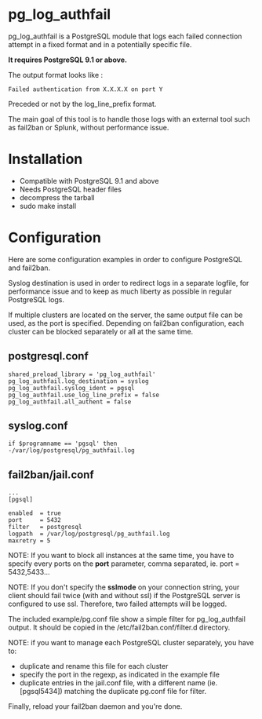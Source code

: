 pg_log_authfail
===============


pg_log_authfail is a PostgreSQL module that logs each failed connection attempt
in a fixed format and in a potentially specific file.

**It requires PostgreSQL 9.1 or above.**

The output format looks like :

    Failed authentication from X.X.X.X on port Y

Preceded or not by the log_line_prefix format.

The main goal of this tool is to handle those logs with an external tool such
as fail2ban or Splunk, without performance issue.


Installation
============

- Compatible with PostgreSQL 9.1 and above
- Needs PostgreSQL header files
- decompress the tarball
- sudo make install

Configuration
=============

Here are some configuration examples in order to configure PostgreSQL and
fail2ban.

Syslog destination is used in order to redirect logs in a separate logfile,
for performance issue and to keep as much liberty as possible in regular
PostgreSQL logs.

If multiple clusters are located on the server, the same output file can be
used, as the port is specified. Depending on fail2ban configuration, each
cluster can be blocked separately or all at the same time.

**postgresql.conf**
-------------------

    shared_preload_library = 'pg_log_authfail'
    pg_log_authfail.log_destination = syslog
    pg_log_authfail.syslog_ident = pgsql
    pg_log_authfail.use_log_line_prefix = false
    pg_log_authfail.all_authent = false


**syslog.conf**
---------------

    if $programname == 'pgsql' then        -/var/log/postgresql/pg_authfail.log


**fail2ban/jail.conf**
----------------------

    ...
    [pgsql]

    enabled  = true
    port     = 5432
    filter   = postgresql
    logpath  = /var/log/postgresql/pg_authfail.log
    maxretry = 5

NOTE: If you want to block all instances at the same time, you have to specify
every ports on the **port** parameter, comma separated, ie. port = 5432,5433...

NOTE: If you don't specify the **sslmode** on your connection string, your
client should fail twice (with and without ssl) if the PostgreSQL server is
configured to use ssl. Therefore, two failed attempts will be logged.


The included example/pg.conf file show a simple filter for pg_log_authfail
output. It should be copied in the /etc/fail2ban.conf/filter.d directory.


NOTE: if you want to manage each PostgreSQL cluster separately, you have to:

  - duplicate and rename this file for each cluster
  - specify the port in the regexp, as indicated in the example file
  - duplicate entries in the jail.conf file, with a different name (ie.
    [pgsql5434]) matching the duplicate pg.conf file for filter.

Finally, reload your fail2ban daemon and you're done.
